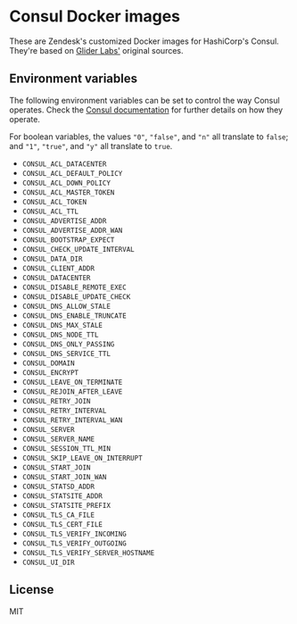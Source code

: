 # Consul Docker images

These are Zendesk's customized Docker images for HashiCorp's Consul.
They're based on [Glider Labs'](https://github.com/gliderlabs/docker-consul)
original sources.

## Environment variables

The following environment variables can be set to control the way Consul
operates.  Check the [Consul
documentation](https://www.consul.io/docs/agent/options.html) for further
details on how they operate.

For boolean variables, the values `"0"`, `"false"`, and `"n"` all translate to
`false`; and `"1"`, `"true"`, and `"y"` all translate to `true`.

* `CONSUL_ACL_DATACENTER`
* `CONSUL_ACL_DEFAULT_POLICY`
* `CONSUL_ACL_DOWN_POLICY`
* `CONSUL_ACL_MASTER_TOKEN`
* `CONSUL_ACL_TOKEN`
* `CONSUL_ACL_TTL`
* `CONSUL_ADVERTISE_ADDR`
* `CONSUL_ADVERTISE_ADDR_WAN`
* `CONSUL_BOOTSTRAP_EXPECT`
* `CONSUL_CHECK_UPDATE_INTERVAL`
* `CONSUL_DATA_DIR`
* `CONSUL_CLIENT_ADDR`
* `CONSUL_DATACENTER`
* `CONSUL_DISABLE_REMOTE_EXEC`
* `CONSUL_DISABLE_UPDATE_CHECK`
* `CONSUL_DNS_ALLOW_STALE`
* `CONSUL_DNS_ENABLE_TRUNCATE`
* `CONSUL_DNS_MAX_STALE`
* `CONSUL_DNS_NODE_TTL`
* `CONSUL_DNS_ONLY_PASSING`
* `CONSUL_DNS_SERVICE_TTL`
* `CONSUL_DOMAIN`
* `CONSUL_ENCRYPT`
* `CONSUL_LEAVE_ON_TERMINATE`
* `CONSUL_REJOIN_AFTER_LEAVE`
* `CONSUL_RETRY_JOIN`
* `CONSUL_RETRY_INTERVAL`
* `CONSUL_RETRY_INTERVAL_WAN`
* `CONSUL_SERVER`
* `CONSUL_SERVER_NAME`
* `CONSUL_SESSION_TTL_MIN`
* `CONSUL_SKIP_LEAVE_ON_INTERRUPT`
* `CONSUL_START_JOIN`
* `CONSUL_START_JOIN_WAN`
* `CONSUL_STATSD_ADDR`
* `CONSUL_STATSITE_ADDR`
* `CONSUL_STATSITE_PREFIX`
* `CONSUL_TLS_CA_FILE`
* `CONSUL_TLS_CERT_FILE`
* `CONSUL_TLS_VERIFY_INCOMING`
* `CONSUL_TLS_VERIFY_OUTGOING`
* `CONSUL_TLS_VERIFY_SERVER_HOSTNAME`
* `CONSUL_UI_DIR`

## License

MIT
